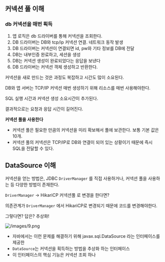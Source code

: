 ## 커넥션 풀 이해

### db 커넥션을 매번 획득

1. 앱 로직은 db 드라이버를 통해 커넥션을 조회한다.
2. DB 드라이버는 DB와 tcp/ip 커넥션 연결. 네트워크 동작 발생
3. DB 드라이버는 커넥션이 연결되면 id, pw와 기타 정보를 DB에 전달
4. DB는 내부인증 완료하고, 세션을 생성
5. DB는 커넥션 생성이 완료되었다는 응답을 보낸다
6. DB 드라이버는 커넥션 객체 생성하고 반환한다.

커넥션을 새로 만드는 것은 과정도 복잡하고 시간도 많이 소요된다.

DB와 앱 서버는 TCP/IP 커넥션 매번 생성하기 위해 리소스를 매번 사용해야한다.

SQL 실행 시간과 커넥션 생성 소요시간이 추가된다.

결과적으로는 요청과 응답 시간이 길어진다.

**커넥션 풀을 사용한다**

- 커넥션 풀은 필요한 만큼의 커넥션을 미리 확보해서 풀에 보관한다. 보통 기본 값은 10개.
- 커넥션 풀의 커넥션은 TCP/IP로 DB와 연결이 되어 있는 상황이기 때문에 즉시 SQL을 전달할 수 있다.


## DataSource 이해

커넥션을 얻는 방법은, JDBC `DriverManager` 를 직접 사용하거나, 커넥션 풀을 사용하는 등 다양한 방법이 존재한다.

`DriverManager`  →  HikariCP 커넥션풀 로 변경을 한다면?

의존관계가 `DriverManager`  에서 HikariCP로 변경되기 때문에 코드를 변경해야한다.

그렇다면? 답은? 추상화!


![/images/9.png](/images/9.png)
- 자바에서는 이런 문제를 해결하기 위해 javax.sql.DataSource 라는 인터페이스를 제공한
- `DataSource`는 커넥션을 획득하는 방법을 추상화 하는 인터페이스
- 이 인터페이스의 핵심 기능은 커넥션 조회 하나